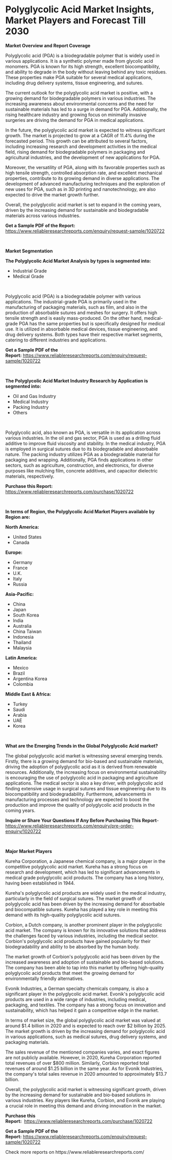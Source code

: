<p><h1>Polyglycolic Acid Market Insights, Market Players and Forecast Till 2030</h1></p><p><strong>Market Overview and Report Coverage</strong></p>
<p><p>Polyglycolic acid (PGA) is a biodegradable polymer that is widely used in various applications. It is a synthetic polymer made from glycolic acid monomers. PGA is known for its high strength, excellent biocompatibility, and ability to degrade in the body without leaving behind any toxic residues. These properties make PGA suitable for several medical applications, including drug delivery systems, tissue engineering, and sutures.</p><p>The current outlook for the polyglycolic acid market is positive, with a growing demand for biodegradable polymers in various industries. The increasing awareness about environmental concerns and the need for sustainable materials has led to a surge in demand for PGA. Additionally, the rising healthcare industry and growing focus on minimally invasive surgeries are driving the demand for PGA in medical applications.</p><p>In the future, the polyglycolic acid market is expected to witness significant growth. The market is projected to grow at a CAGR of 11.4% during the forecasted period. This growth can be attributed to several factors, including increasing research and development activities in the medical field, rising demand for biodegradable polymers in packaging and agricultural industries, and the development of new applications for PGA.</p><p>Moreover, the versatility of PGA, along with its favorable properties such as high tensile strength, controlled absorption rate, and excellent mechanical properties, contribute to its growing demand in diverse applications. The development of advanced manufacturing techniques and the exploration of new uses for PGA, such as in 3D printing and nanotechnology, are also expected to drive the market growth further.</p><p>Overall, the polyglycolic acid market is set to expand in the coming years, driven by the increasing demand for sustainable and biodegradable materials across various industries.</p></p>
<p><strong>Get a Sample PDF of the Report:</strong> <a href="https://www.reliableresearchreports.com/enquiry/request-sample/1020722">https://www.reliableresearchreports.com/enquiry/request-sample/1020722</a></p>
<p>&nbsp;</p>
<p><strong>Market Segmentation</strong></p>
<p><strong>The Polyglycolic Acid Market Analysis by types is segmented into:</strong></p>
<p><ul><li>Industrial Grade</li><li>Medical Grade</li></ul></p>
<p>&nbsp;</p>
<p><p>Polyglycolic acid (PGA) is a biodegradable polymer with various applications. The industrial-grade PGA is primarily used in the manufacturing of packaging materials, such as film, and also in the production of absorbable sutures and meshes for surgery. It offers high tensile strength and is easily mass-produced. On the other hand, medical-grade PGA has the same properties but is specifically designed for medical use. It is utilized in absorbable medical devices, tissue engineering, and drug delivery systems. Both types have their respective market segments, catering to different industries and applications.</p></p>
<p><strong>Get a Sample PDF of the Report:</strong>&nbsp;<a href="https://www.reliableresearchreports.com/enquiry/request-sample/1020722">https://www.reliableresearchreports.com/enquiry/request-sample/1020722</a></p>
<p>&nbsp;</p>
<p><strong>The Polyglycolic Acid Market Industry Research by Application is segmented into:</strong></p>
<p><ul><li>Oil and Gas Industry</li><li>Medical Industry</li><li>Packing Industry</li><li>Others</li></ul></p>
<p>&nbsp;</p>
<p><p>Polyglycolic acid, also known as PGA, is versatile in its application across various industries. In the oil and gas sector, PGA is used as a drilling fluid additive to improve fluid viscosity and stability. In the medical industry, PGA is employed in surgical sutures due to its biodegradable and absorbable nature. The packing industry utilizes PGA as a biodegradable material for packaging and wrapping. Additionally, PGA finds applications in other sectors, such as agriculture, construction, and electronics, for diverse purposes like mulching film, concrete additives, and capacitor dielectric materials, respectively.</p></p>
<p><strong>Purchase this Report:</strong>&nbsp; <a href="https://www.reliableresearchreports.com/purchase/1020722">https://www.reliableresearchreports.com/purchase/1020722</a></p>
<p>&nbsp;</p>
<p><strong>In terms of Region, the Polyglycolic Acid Market Players available by Region are:</strong></p>
<p>
    <p> <strong> North America: </strong>
        <ul>
            <li>United States</li>
            <li>Canada</li>
        </ul>
        </p> 
    <p> <strong> Europe: </strong>
        <ul>
            <li>Germany</li>
            <li>France</li>
            <li>U.K.</li>
            <li>Italy</li>
            <li>Russia</li>
        </ul>
        </p> 
    <p> <strong> Asia-Pacific: </strong>
        <ul>
            <li>China</li>
            <li>Japan</li>
            <li>South Korea</li>
            <li>India</li>
            <li>Australia</li>
            <li>China Taiwan</li>
            <li>Indonesia</li>
            <li>Thailand</li>
            <li>Malaysia</li>
        </ul>
        </p> 
    <p> <strong> Latin America: </strong>
        <ul>
            <li>Mexico</li>
            <li>Brazil</li>
            <li>Argentina Korea</li>
            <li>Colombia</li>
        </ul>
        </p> 
    <p> <strong> Middle East & Africa: </strong>
        <ul>
            <li>Turkey</li>
            <li>Saudi</li>
            <li>Arabia</li>
            <li>UAE</li>
            <li>Korea</li>
        </ul>
    </p>
    </p>
<p>&nbsp;</p>
<p><strong>What are the Emerging Trends in the Global Polyglycolic Acid market?</strong></p>
<p><p>The global polyglycolic acid market is witnessing several emerging trends. Firstly, there is a growing demand for bio-based and sustainable materials, driving the adoption of polyglycolic acid as it is derived from renewable resources. Additionally, the increasing focus on environmental sustainability is encouraging the use of polyglycolic acid in packaging and agriculture applications. The medical sector is also a key driver, with polyglycolic acid finding extensive usage in surgical sutures and tissue engineering due to its biocompatibility and biodegradability. Furthermore, advancements in manufacturing processes and technology are expected to boost the production and improve the quality of polyglycolic acid products in the coming years.</p></p>
<p><strong>Inquire or Share Your Questions If Any Before Purchasing This Report</strong>- <a href="https://www.reliableresearchreports.com/enquiry/pre-order-enquiry/1020722">https://www.reliableresearchreports.com/enquiry/pre-order-enquiry/1020722</a></p>
<p>&nbsp;</p>
<p><strong>Major Market Players</strong></p>
<p><p>Kureha Corporation, a Japanese chemical company, is a major player in the competitive polyglycolic acid market. Kureha has a strong focus on research and development, which has led to significant advancements in medical grade polyglycolic acid products. The company has a long history, having been established in 1944. </p><p>Kureha's polyglycolic acid products are widely used in the medical industry, particularly in the field of surgical sutures. The market growth of polyglycolic acid has been driven by the increasing demand for absorbable and biocompatible sutures. Kureha has played a key role in meeting this demand with its high-quality polyglycolic acid sutures. </p><p>Corbion, a Dutch company, is another prominent player in the polyglycolic acid market. The company is known for its innovative solutions that address the challenges faced by various industries, including the medical sector. Corbion's polyglycolic acid products have gained popularity for their biodegradability and ability to be absorbed by the human body. </p><p>The market growth of Corbion's polyglycolic acid has been driven by the increased awareness and adoption of sustainable and bio-based solutions. The company has been able to tap into this market by offering high-quality polyglycolic acid products that meet the growing demand for environmentally friendly alternatives.</p><p>Evonik Industries, a German specialty chemicals company, is also a significant player in the polyglycolic acid market. Evonik's polyglycolic acid products are used in a wide range of industries, including medical, packaging, and textiles. The company has a strong focus on innovation and sustainability, which has helped it gain a competitive edge in the market.</p><p>In terms of market size, the global polyglycolic acid market was valued at around $1.4 billion in 2020 and is expected to reach over $2 billion by 2025. The market growth is driven by the increasing demand for polyglycolic acid in various applications, such as medical sutures, drug delivery systems, and packaging materials.</p><p>The sales revenue of the mentioned companies varies, and exact figures are not publicly available. However, in 2020, Kureha Corporation reported total revenues of over $800 million. Similarly, Corbion reported total revenues of around $1.25 billion in the same year. As for Evonik Industries, the company's total sales revenue in 2020 amounted to approximately $13.7 billion.</p><p>Overall, the polyglycolic acid market is witnessing significant growth, driven by the increasing demand for sustainable and bio-based solutions in various industries. Key players like Kureha, Corbion, and Evonik are playing a crucial role in meeting this demand and driving innovation in the market.</p></p>
<p><strong>Purchase this Report:</strong>&nbsp;&nbsp;<a href="https://www.reliableresearchreports.com/purchase/1020722">https://www.reliableresearchreports.com/purchase/1020722</a></p>
<p></p>
<p><strong>Get a Sample PDF of the Report:</strong>&nbsp;<a href="https://www.reliableresearchreports.com/enquiry/request-sample/1020722">https://www.reliableresearchreports.com/enquiry/request-sample/1020722</a></p>
<p>Check more reports on https://www.reliableresearchreports.com/</p>